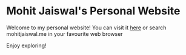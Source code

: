 # Mohit Jaiswal's Personal Website

Welcome to my personal website! You can visit it [here](http://mohitjaiswal.me) or search mohitjaiswal.me in your favourite web browser

Enjoy exploring!
